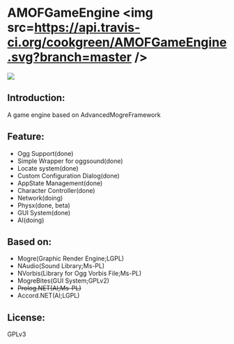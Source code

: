 # AMOFGameEngine  <img src=https://api.travis-ci.org/cookgreen/AMOFGameEngine.svg?branch=master />
<img src=http://www.gnu.org/graphics/gplv3-127x51.png />

## Introduction:
A game engine based on AdvancedMogreFramework

## Feature:
* Ogg Support(done)  
* Simple Wrapper for oggsound(done)  
* Locate system(done)  
* Custom Configuration Dialog(done)  
* AppState Management(done)  
* Character Controller(done)  
* Network(doing)  
* Physx(done, beta)  
* GUI System(done) 
* AI(doing)  

## Based on:
* Mogre(Graphic Render Engine;LGPL)  
* NAudio(Sound Library;Ms-PL)  
* NVorbis(Library for Ogg Vorbis File;Ms-PL)  
* MogreBites(GUI System;GPLv2)  
* <s>Prolog.NET(AI;Ms-PL)</s>  
* Accord.NET(AI;LGPL)  

## License:
GPLv3
